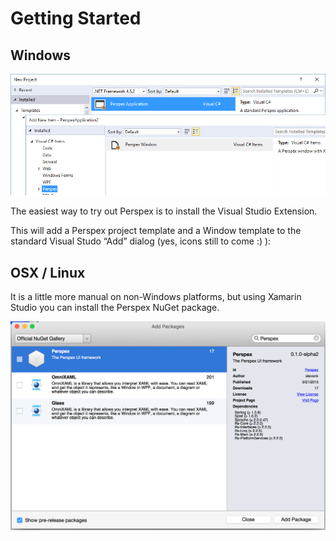 # Getting Started

## Windows

![](add-dialogs.png)

The easiest way to try out Perspex is to install the Visual Studio Extension.

This will add a Perspex project template and a Window template to the standard Visual Studo “Add” dialog (yes, icons still to come :) ):

## OSX / Linux

It is a little more manual on non-Windows platforms, but using Xamarin Studio you can install the Perspex NuGet package.

![](add-packages.png)
